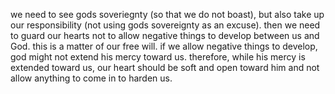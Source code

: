 we need to see gods soveriegnty (so that we do not boast), but also take up our
responsibility (not using gods sovereignty as an excuse). then we need to guard
our hearts not to allow negative things to develop between us and God. this is a matter
of our free will. if we allow negative things to develop, god might not extend his
mercy toward us. therefore, while his mercy is extended toward us, our heart should be
soft and open toward him and not allow anything to come in to harden us.
